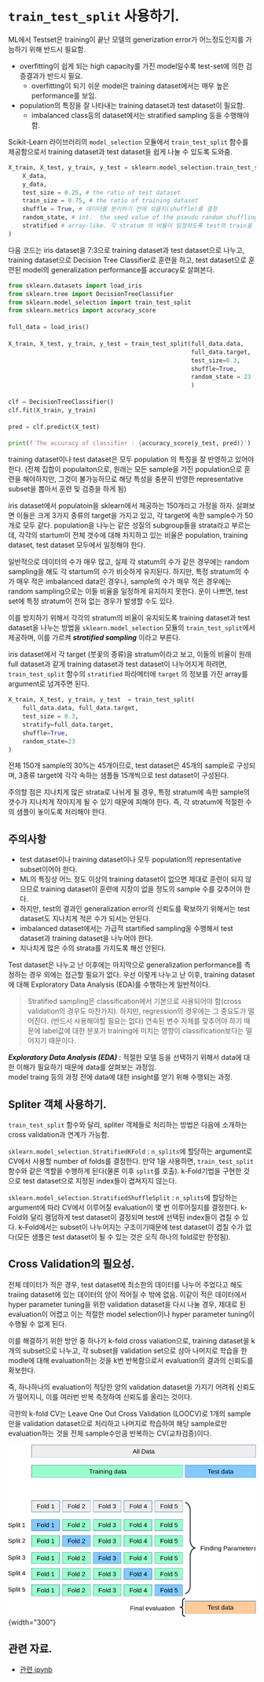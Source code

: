 # `train_test_split` 사용하기.

ML에서 Testset은 training이 끝난 모델의 generization error가 어느정도인지를 가늠하기 위해 반드시 필요함.

* overfitting이 쉽게 되는 high capacity를 가진 model일수록 test-set에 의한 검증결과가 반드시 필요.
    * overfitting이 되기 쉬운 model은 training dataset에서는 매우 높은 performance를 보임.
* population의 특징을 잘 나타내는 training dataset과 test dataset이 필요함.
    * imbalanced class등의 dataset에서는 stratified sampling 등을 수행해야함.

Scikit-Learn 라이브러리의 `model_selection` 모듈에서 `train_test_split` 함수를 제공함으로서 training dataset과 test dataset을 쉽게 나눌 수 있도록 도와줌.

```Python
X_train, X_test, y_train, y_test = sklearn.model_selection.train_test_split(
    X_data,
    y_data,
    test_size = 0.25, # the ratio of test dataset
    train_size = 0.75, # the ratio of training dataset
    shuffle = True, # 데이터를 분리하기 전에 섞을지(shuffle)를 결정
    random_state, # int.  the seed value of the pseudo random shuffling.
    stratified # array-like. 각 stratum 의 비율이 일정하도록 test와 train을 나누는데, strata를 나누기 위한 기준이 되는 array.
)
```

다음 코드는 iris dataset을 7:3으로 training dataset과 test dataset으로 나누고, training dataset으로 Decision Tree Classifier로 훈련을 하고, test dataset으로 훈련된 model의 generalization performance를 accuracy로 살펴본다.

```Python
from sklearn.datasets import load_iris
from sklearn.tree import DecisionTreeClassifier
from sklearn.model_selection import train_test_split
from sklearn.metrics import accuracy_score

full_data = load_iris()

X_train, X_test, y_train, y_test = train_test_split(full_data.data,
                                                    full_data.target,
                                                    test_size=0.3, 
                                                    shuffle=True,
                                                    random_state = 23
                                                    )

clf = DecisionTreeClassifier()
clf.fit(X_train, y_train)

pred = clf.predict(X_test)

print(f'The accuracy of classifier : {accuracy_score(y_test, pred)}')
```

training dataset이나 test dataset은 모두 population 의 특징을 잘 반영하고 있어야 한다. (전체 집합이 populaiton으로, 원래는 모든 sample을 가진 population으로 훈련을 해야하지만, 그것이 불가능하므로 해당 특성을 충분히 반영한 representative subset을 뽑아서 훈련 및 검증을 하게 됨)

iris dataset에서 populatoin을 sklearn에서 제공하는 150개라고 가정을 하자. 살펴보면 이들은 크게 3가지 종류의 target을 가지고 있고, 각 target에 속한 sample수가 50개로 모두 같다. population을 나누는 같은 성질의 subgroup들을 strata라고 부르는데, 각각의 startum이 전체 갯수에 대해 차지하고 있는 비율은 population, training dataset, test dataset 모두에서 일정해야 한다.

일반적으로 데이터의 수가 매우 많고, 실제 각 statum의 수가 같은 경우에는 random sampling을 해도 각 startum의 수가 비슷하게 유지된다. 하지만, 특정 stratum의 수가 매우 적은 imbalanced data인 경우나, sample의 수가 매우 적은 경우에는 random sampling으로는 이들 비율을 일정하게 유지하지 못한다. 운이 나쁘면, test set에 특정 stratum이 전혀 없는 경우가 발생할 수도 있다.

이를 방지하기 위해서 각각의 stratum의 비율이 유지되도록 training dataset과 test dataset을 나누는 방법을 
`sklearn.model_selection` 모듈의 `train_test_split`에서 제공하며, 이를 가르켜 ***stratified sampling*** 이라고 부른다.

iris dataset에서 각 target (붓꽃의 종류)을 stratum이라고 보고, 이들의 비율이 원래 full dataset과 같게 training dataset과 test dataset이 나누어지게 하려면, `train_test_split` 함수의 `stratified` 파라메터에 `target` 의 정보를 가진 array를 argument로 넘겨주면 된다.

```Python
X_train, X_test, y_train, y_test  = train_test_split(
    full_data.data, full_data.target,
    test_size = 0.3,
    stratify=full_data.target,
    shuffle=True,
    random_state=23
)
```

전체 150개 sample의 30%는 45개이므로, test dataset은 45개의 sample로 구성되며, 3종류 target에 각각 속하는 샘플들 15개씩으로 test dataset이 구성된다.

주의할 점은 지나치게 많은 strata로 나뉘게 될 경우, 특정 stratum에 속한 sample의 갯수가 지나치게 작아지게 될 수 있기 때문에 피해야 한다. 즉, 각 stratum에 적절한 수의 샘플이 놓이도록 처리해야 한다.

## 주의사항

* test dataset이나 training dataset이나 모두 population의 representative subset이어야 한다.
* ML의 특징상 어느 정도 이상의 training dataset이 없으면 제대로 훈련이 되지 않으므로 training dataset이 훈련에 지장이 없을 정도의 sample 수를 갖추어야 한다.
* 하지만, test의 결과인 generalization error의 신뢰도를 확보하기 위해서는 test dataset도 지나치게 적은 수가 되서는 안된다.
* imbalanced dataset에서는 가급적 startified sampling을 수행해서 test dataset과 training dataset을 나누어야 한다.
* 지나치게 많은 수의 strata를 가지도록 해선 안된다.

Test dataset은 나누고 난 이후에는 마지막으로 generalization performance를 측정하는 경우 외에는 접근할 필요가 없다. 우선 이렇게 나누고 난 이후, training dataset에 대해 Exploratory Data Analysis (EDA)를 수행하는게 일반적이다.

> Stratified sampling은 classification에서 기본으로 사용되어야 함(cross validation의 경우도 마찬가지). 하지만, regression의 경우에는 그 중요도가 떨어진다. (반드시 사용해야할 필요는 없다) 연속된 변수 자체를 맞추어야 하기 때문에 label값에 대한 분포가 training에 미치는 영향이 classification보다는 떨어지기 때문이다. 

***Exploratory Data Analysis (EDA)*** 
: 적절한 모델 등을 선택하기 위해서 data에 대한 이해가 필요하기 때문에 data를 살펴보는 과정임.  
model traing 등의 과정 전에 data에 대한 insight를 얻기 위해 수행되는 과정.

## Spliter 객체 사용하기.

`train_test_split` 함수와 달리, spliter 객체들로 처리하는 방법은 다음에 소개하는 cross validation과 연계가 가능함.

`sklearn.model_selection.StratifiedKFold`
: `n_splits`에 할당하는 argument로 CV에서 사용할 number of folds를 결정한다. 만약 1을 사용하면, `train_test_split`함수와 같은 역할을 수행하게 된다(물론 이후 `split`를 호출). k-Fold기법을 구현한 것으로 test dataset으로 지정된 index들이 겹쳐지지 않는다.

`sklearn.model_selection.StratifiedShuffleSplit`
: `n_splits`에 할당하는 argument에 따라 CV에서 이루어질 evaluation이 몇 번 이루어질지를 결정한다. k-Fold와 달리 램덤하게 test dataset이 결정되며 test에 선택된 index들이 겹칠 수 있다. k-Fold에서는 subset이 나누어지는 구조이기때문에 test dataset이 겹칠 수가 없다(모든 샘플은 test dataset이 될 수 있는 것은 오직 하나의 fold로만 한정됨).

## Cross Validation의 필요성.

전체 데이터가 적은 경우, test dataset에 최소한의 데이터를 나누어 주었다고 해도 traiing dataset에 있는 데이터의 양이 적어질 수 밖에 없음. 이같이 적은 데이터에서 hyper parameter tuning을 위한 validation dataset을 다시 나눌 경우, 제대로 된 evaluation이 어렵고 이는 적절한 model selection이나 hyper parameter tuning이 수행될 수 없게 된다.

이를 해결하기 위한 방안 중 하나가 k-fold cross valiation으로, training dataset을 k개의 subset으로 나누고, 각 subset을 validation set으로 삼아 나머지로 학습을 한 modle에 대해 evaluation하는 것을 k번 반복함으로서 evaluation의 결과의 신뢰도를 확보한다.

즉, 하나하나의 evaluation이 적당한 양의 validation dataset을 가지기 어려워 신뢰도가 떨어지니, 
이를 여러번 반복 측정하여 신뢰도를 올리는 것이다. 

극한의 k-fold CV는 Leave One Out Cross Validation (LOOCV)로 
1개의 sample만을 validation dataset으로 처리하고 
나머지로 학습하여 해당 sample로만 evaluation하는 것을 전체 sample수만큼 반복하는 CV(교차검증)이다.

![](../img/ch01/grid_search_cross_validation.png){width="300"}

## 관련 자료.

* [관련 ipynb](https://gist.github.com/dsaint31x/8c390531d7b79478898d928f4a691b8b)
